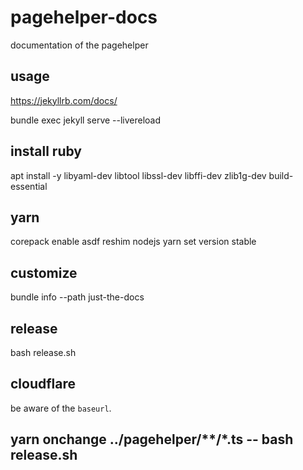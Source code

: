 # pagehelper-docs
documentation of the pagehelper

## usage

https://jekyllrb.com/docs/

bundle exec jekyll serve --livereload


## install ruby
apt install -y libyaml-dev libtool libssl-dev libffi-dev zlib1g-dev build-essential

## yarn
corepack enable
asdf reshim nodejs
yarn set version stable

##  customize

bundle info --path just-the-docs


## release

bash release.sh

## cloudflare

be aware of the `baseurl`.


## yarn onchange ../pagehelper/**/*.ts -- bash release.sh